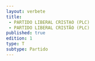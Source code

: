 ```yaml
---
layout: verbete
title:
 - PARTIDO LIBERAL CRISTAO (PLC)
 - PARTIDO LIBERAL CRISTÃO (PLC)
published: true
edition: 1  
type: T
subtype: Partido
---
```


